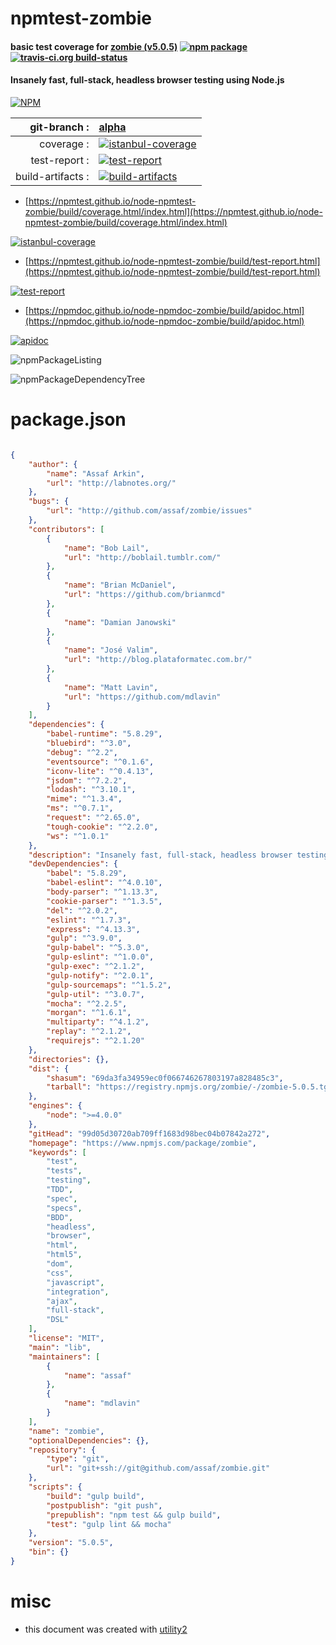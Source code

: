 # npmtest-zombie

#### basic test coverage for  [zombie (v5.0.5)](https://www.npmjs.com/package/zombie)  [![npm package](https://img.shields.io/npm/v/npmtest-zombie.svg?style=flat-square)](https://www.npmjs.org/package/npmtest-zombie) [![travis-ci.org build-status](https://api.travis-ci.org/npmtest/node-npmtest-zombie.svg)](https://travis-ci.org/npmtest/node-npmtest-zombie)

#### Insanely fast, full-stack, headless browser testing using Node.js

[![NPM](https://nodei.co/npm/zombie.png?downloads=true&downloadRank=true&stars=true)](https://www.npmjs.com/package/zombie)

| git-branch : | [alpha](https://github.com/npmtest/node-npmtest-zombie/tree/alpha)|
|--:|:--|
| coverage : | [![istanbul-coverage](https://npmtest.github.io/node-npmtest-zombie/build/coverage.badge.svg)](https://npmtest.github.io/node-npmtest-zombie/build/coverage.html/index.html)|
| test-report : | [![test-report](https://npmtest.github.io/node-npmtest-zombie/build/test-report.badge.svg)](https://npmtest.github.io/node-npmtest-zombie/build/test-report.html)|
| build-artifacts : | [![build-artifacts](https://npmtest.github.io/node-npmtest-zombie/glyphicons_144_folder_open.png)](https://github.com/npmtest/node-npmtest-zombie/tree/gh-pages/build)|

- [https://npmtest.github.io/node-npmtest-zombie/build/coverage.html/index.html](https://npmtest.github.io/node-npmtest-zombie/build/coverage.html/index.html)

[![istanbul-coverage](https://npmtest.github.io/node-npmtest-zombie/build/screenCapture.buildCi.browser.%252Ftmp%252Fbuild%252Fcoverage.lib.html.png)](https://npmtest.github.io/node-npmtest-zombie/build/coverage.html/index.html)

- [https://npmtest.github.io/node-npmtest-zombie/build/test-report.html](https://npmtest.github.io/node-npmtest-zombie/build/test-report.html)

[![test-report](https://npmtest.github.io/node-npmtest-zombie/build/screenCapture.buildCi.browser.%252Ftmp%252Fbuild%252Ftest-report.html.png)](https://npmtest.github.io/node-npmtest-zombie/build/test-report.html)

- [https://npmdoc.github.io/node-npmdoc-zombie/build/apidoc.html](https://npmdoc.github.io/node-npmdoc-zombie/build/apidoc.html)

[![apidoc](https://npmdoc.github.io/node-npmdoc-zombie/build/screenCapture.buildCi.browser.%252Ftmp%252Fbuild%252Fapidoc.html.png)](https://npmdoc.github.io/node-npmdoc-zombie/build/apidoc.html)

![npmPackageListing](https://npmtest.github.io/node-npmtest-zombie/build/screenCapture.npmPackageListing.svg)

![npmPackageDependencyTree](https://npmtest.github.io/node-npmtest-zombie/build/screenCapture.npmPackageDependencyTree.svg)



# package.json

```json

{
    "author": {
        "name": "Assaf Arkin",
        "url": "http://labnotes.org/"
    },
    "bugs": {
        "url": "http://github.com/assaf/zombie/issues"
    },
    "contributors": [
        {
            "name": "Bob Lail",
            "url": "http://boblail.tumblr.com/"
        },
        {
            "name": "Brian McDaniel",
            "url": "https://github.com/brianmcd"
        },
        {
            "name": "Damian Janowski"
        },
        {
            "name": "José Valim",
            "url": "http://blog.plataformatec.com.br/"
        },
        {
            "name": "Matt Lavin",
            "url": "https://github.com/mdlavin"
        }
    ],
    "dependencies": {
        "babel-runtime": "5.8.29",
        "bluebird": "^3.0",
        "debug": "^2.2",
        "eventsource": "^0.1.6",
        "iconv-lite": "^0.4.13",
        "jsdom": "^7.2.2",
        "lodash": "^3.10.1",
        "mime": "^1.3.4",
        "ms": "^0.7.1",
        "request": "^2.65.0",
        "tough-cookie": "^2.2.0",
        "ws": "^1.0.1"
    },
    "description": "Insanely fast, full-stack, headless browser testing using Node.js",
    "devDependencies": {
        "babel": "5.8.29",
        "babel-eslint": "^4.0.10",
        "body-parser": "^1.13.3",
        "cookie-parser": "^1.3.5",
        "del": "^2.0.2",
        "eslint": "^1.7.3",
        "express": "^4.13.3",
        "gulp": "^3.9.0",
        "gulp-babel": "^5.3.0",
        "gulp-eslint": "^1.0.0",
        "gulp-exec": "^2.1.2",
        "gulp-notify": "^2.0.1",
        "gulp-sourcemaps": "^1.5.2",
        "gulp-util": "^3.0.7",
        "mocha": "^2.2.5",
        "morgan": "^1.6.1",
        "multiparty": "^4.1.2",
        "replay": "^2.1.2",
        "requirejs": "^2.1.20"
    },
    "directories": {},
    "dist": {
        "shasum": "69da3fa34959ec0f066746267803197a828485c3",
        "tarball": "https://registry.npmjs.org/zombie/-/zombie-5.0.5.tgz"
    },
    "engines": {
        "node": ">=4.0.0"
    },
    "gitHead": "99d05d30720ab709ff1683d98bec04b07842a272",
    "homepage": "https://www.npmjs.com/package/zombie",
    "keywords": [
        "test",
        "tests",
        "testing",
        "TDD",
        "spec",
        "specs",
        "BDD",
        "headless",
        "browser",
        "html",
        "html5",
        "dom",
        "css",
        "javascript",
        "integration",
        "ajax",
        "full-stack",
        "DSL"
    ],
    "license": "MIT",
    "main": "lib",
    "maintainers": [
        {
            "name": "assaf"
        },
        {
            "name": "mdlavin"
        }
    ],
    "name": "zombie",
    "optionalDependencies": {},
    "repository": {
        "type": "git",
        "url": "git+ssh://git@github.com/assaf/zombie.git"
    },
    "scripts": {
        "build": "gulp build",
        "postpublish": "git push",
        "prepublish": "npm test && gulp build",
        "test": "gulp lint && mocha"
    },
    "version": "5.0.5",
    "bin": {}
}
```



# misc
- this document was created with [utility2](https://github.com/kaizhu256/node-utility2)
